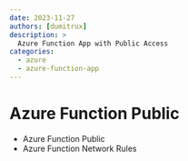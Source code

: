 ```yaml
---
date: 2023-11-27
authors: [dumitrux]
description: >
  Azure Function App with Public Access
categories:
  - azure
  - azure-function-app
---
```


# Azure Function Public <!-- omit in toc -->

- Azure Function Public
- Azure Function Network Rules
